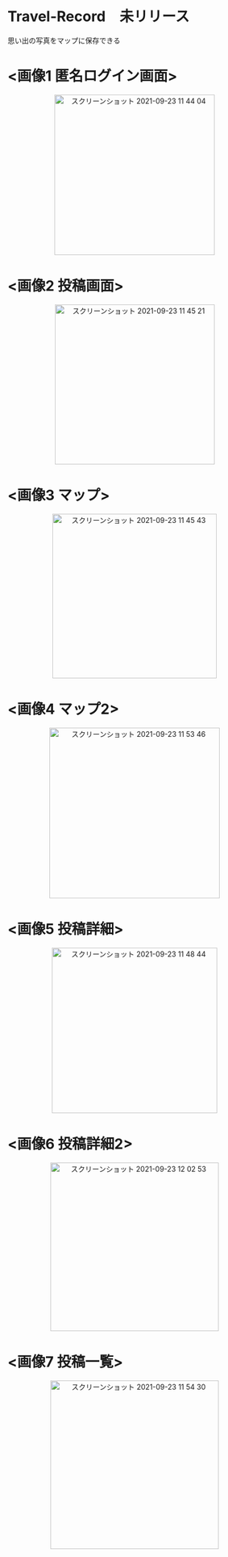 # Travel-Record　未リリース
思い出の写真をマップに保存できる

# <画像1 匿名ログイン画面>


<div align="center">
  <img width="318" alt="スクリーンショット 2021-09-23 11 44 04" src="https://user-images.githubusercontent.com/67153136/134448625-3603bb3c-0eea-4349-92a8-bd9414e8c0bb.png">
</div>

# <画像2 投稿画面>


<div align="center">
<img width="317" alt="スクリーンショット 2021-09-23 11 45 21" src="https://user-images.githubusercontent.com/67153136/134448696-55377ec3-048a-423a-b432-add766724324.png">
</div>

# <画像3 マップ>


<div align="center">
<img width="326" alt="スクリーンショット 2021-09-23 11 45 43" src="https://user-images.githubusercontent.com/67153136/134448834-61a865a7-6929-4689-9251-f20750cf3501.png">
</div>

# <画像4 マップ2>


<div align="center">
<img width="338" alt="スクリーンショット 2021-09-23 11 53 46" src="https://user-images.githubusercontent.com/67153136/134448837-df393293-b84a-4801-9c33-ccf4b173b402.png">
  </div>
  
# <画像5 投稿詳細>


<div align="center">
<img width="328" alt="スクリーンショット 2021-09-23 11 48 44" src="https://user-images.githubusercontent.com/67153136/134448894-224b8650-e3e3-4610-9b8c-b5300c19ed5c.png">
</div>

# <画像6 投稿詳細2>


<div align="center">
<img width="334" alt="スクリーンショット 2021-09-23 12 02 53" src="https://user-images.githubusercontent.com/67153136/134449012-6e1ab342-e1da-4bb7-b233-601c1b5c9a1d.png">
</div>


# <画像7 投稿一覧>

<div align="center">
<img width="334" alt="スクリーンショット 2021-09-23 11 54 30" src="https://user-images.githubusercontent.com/67153136/134449542-94888b8c-7549-4a2e-9139-babd59ee8372.png">
</div>







